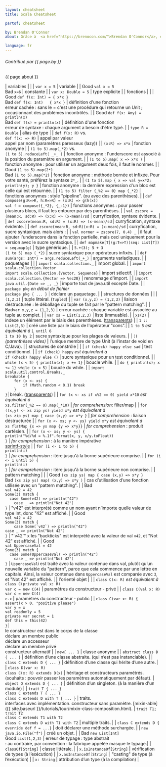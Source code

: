 ```yaml
---
layout: cheatsheet
title: Scala Cheatsheet

partof: cheatsheet

by: Brendan O'Connor
about: Grâce à  <a href="https://brenocon.com/">Brendan O'Connor</a>, ce memento vise à être un guide de référence rapide pour les constructions syntaxiques en Scala. Licencié par Brendan O'Connor sous licence CC-BY-SA 3.0.

language: fr
---
```


###### Contribué par {{ page.by }}
{{ page.about }}

|  <span id="variables" class="h2">variables</span>                                                                       |                     |
|  `var x = 5`                                                                                             |  variable           |
|  <span class="label success">Good</span> `val x = 5`<br> <span class="label important">Bad</span> `x=6`  |  constante          |
|  `var x: Double = 5`                                                                                     |  type explicite     |
|  <span id="functions" class="h2">fonctions</span>                                                                       |                     |
|  <span class="label success">Good</span> `def f(x: Int) = { x*x }`<br> <span class="label important">Bad</span> `def f(x: Int)   { x*x }` |  définition d'une fonction <br> erreur cachée : sans le = c'est une procédure qui retourne un Unit ; occasionnant des problèmes incontrôlés. |
|  <span class="label success">Good</span> `def f(x: Any) = println(x)`<br> <span class="label important">Bad</span> `def f(x) = println(x)` |  définition d'une fonction <br> erreur de syntaxe : chaque argument a besoin d'être typé. |
|  `type R = Double`                                                                                       |  alias de type     |
|  `def f(x: R)` vs.<br> `def f(x: => R)`                                                                  |  appel par valeur <br> appel par nom (paramètres paresseux (lazy)) |
|  `(x:R) => x*x`                                                                                          |  fonction anonyme  |
|  `(1 to 5).map(_*2)` vs.<br> `(1 to 5).reduceLeft( _+_ )`                                                |  fonction anonyme : l'underscore est associé à la position du paramètre en argument. |
|  `(1 to 5).map( x => x*x )`                                                                              |  fonction anonyme : pour utiliser un argument deux fois, il faut le nommer. |
|  <span class="label success">Good</span> `(1 to 5).map(2*)`<br> <span class="label important">Bad</span> `(1 to 5).map(*2)` |  fonction anonyme :  méthode bornée et infixée. Pour votre santé, préférez la syntaxe `2*_`. |
|  `(1 to 5).map { x => val y=x*2; println(y); y }`                                                        |  fonction anonyme : la dernière expression d'un bloc est celle qui est retournée. |
|  `(1 to 5) filter {_%2 == 0} map {_*2}`                                                                  |  fonctions anonymes : style "pipeline". (ou avec des parenthèses). |
|  `def compose(g:R=>R, h:R=>R) = (x:R) => g(h(x))` <br> `val f = compose({_*2}, {_-1})`                   |  fonctions anonymes : pour passer plusieurs blocs, il faut les entourer par des parenthèses. |
|  `val zscore = (mean:R, sd:R) => (x:R) => (x-mean)/sd`                                                   |  curryfication, syntaxe évidente. |
|  `def zscore(mean:R, sd:R) = (x:R) => (x-mean)/sd`                                                       |  curryfication, syntaxe évidente. |
|  `def zscore(mean:R, sd:R)(x:R) = (x-mean)/sd`                                                           |  curryfication, sucre syntaxique. mais alors : |
|  `val normer = zscore(7, 0.4) _`                                                                         |  il faut ajouter l'underscore dans la fonction partielle, mais ceci uniquement pour la version avec le sucre syntaxique. |
|  `def mapmake[T](g:T=>T)(seq: List[T]) = seq.map(g)`                                                     |  type générique. |
|  `5.+(3); 5 + 3` <br> `(1 to 5) map (_*2)`                                                               |  sucre syntaxique pour opérateurs infixés. |
|  `def sum(args: Int*) = args.reduceLeft(_+_)`                                                            |  arguments variadiques. |
|  <span id="packages" class="h2">paquetages</span>                                                                       |                 |
|  `import scala.collection._`                                                                             |  import global. |
|  `import scala.collection.Vector` <br> `import scala.collection.{Vector, Sequence}`                      |  import sélectif. |
|  `import scala.collection.{Vector => Vec28}`                                                             |  renommage d'import. |
|  `import java.util.{Date => _, _}`                                                                       |  importe tout de java.util excepté Date. |
|  `package pkg` _en début de fichier_ <br> `package pkg { ... }`                                          |  déclare un paquetage. |
|  <span id="data_structures" class="h2">structures de données</span>                                                      |                 |
|  `(1,2,3)`                                                                                               |  tuple littéral. (`Tuple3`) |
|  `var (x,y,z) = (1,2,3)`                                                                                 |  liaison déstructurée : le déballage du tuple se fait par le "pattern matching". |
|  <span class="label important">Bad</span>`var x,y,z = (1,2,3)`                                           |  erreur cachée : chaque variable est associée au tuple au complet. |
|  `var xs = List(1,2,3)`                                                                                  |  liste (immuable). |
|  `xs(2)`                                                                                                 |  indexe un élément par le biais des parenthèses. ([transparents](https://www.slideshare.net/Odersky/fosdem-2009-1013261/27)) |
|  `1 :: List(2,3)`                                                                                        |  créé une liste par le biais de l'opérateur "cons".|
|  `1 to 5` _est équivalent à_ `1 until 6` <br> `1 to 10 by 2`                                             |  sucre syntaxique pour les plages de valeurs. |
|  `()` _(parenthèses vides)_                                                                              |  l'unique membre de type Unit  (à l'instar de void en C/Java). |
|  <span id="control_constructs" class="h2">structures de constrôle</span>                                                |                 |
|  `if (check) happy else sad`                                                                             |  test conditionnel. |
|  `if (check) happy` _est équivalent à_ <br> `if (check) happy else ()`                                   |  sucre syntaxique pour un test conditionnel. |
|  `while (x < 5) { println(x); x += 1}`                                                                   |  boucle while. |
|  `do { println(x); x += 1} while (x < 5)`                                                                |  boucle do while. |
|  `import scala.util.control.Breaks._`<br>`breakable {`<br>`    for (x <- xs) {`<br>`        if (Math.random < 0.1) break`<br>`    }`<br>`}`|  break. ([transparents](https://www.slideshare.net/Odersky/fosdem-2009-1013261/21)) |
|  `for (x <- xs if x%2 == 0) yield x*10` _est équivalent à_ <br>`xs.filter(_%2 == 0).map(_*10)`                    |  *for comprehension*: filter/map |
|  `for ((x,y) <- xs zip ys) yield x*y` _est équivalent à_ <br>`(xs zip ys) map { case (x,y) => x*y }`              |  *for comprehension* : liaison déstructurée |
|  `for (x <- xs; y <- ys) yield x*y` _est équivalent à_ <br>`xs flatMap {x => ys map {y => x*y}}`                  |  *for comprehension* : produit cartésien. |
|  `for (x <- xs; y <- ys) {`<br>    `println("%d/%d = %.1f".format(x, y, x/y.toFloat))`<br>`}`                     |  *for comprehension* : à la manière impérative <br>[sprintf-style](https://java.sun.com/javase/6/docs/api/java/util/Formatter.html#syntax) |
|  `for (i <- 1 to 5) {`<br>    `println(i)`<br>`}`                                                        |  *for comprehension* : itère jusqu'à la borne supérieure comprise. |
|  `for (i <- 1 until 5) {`<br>    `println(i)`<br>`}`                                                     |  *for comprehension* : itère jusqu'à la borne supérieure non comprise. |
|  <span id="pattern_matching" class="h2">pattern matching</span>                                                         |                 |
|  <span class="label success">Good</span> `(xs zip ys) map { case (x,y) => x*y }`<br> <span class="label important">Bad</span> `(xs zip ys) map( (x,y) => x*y )` |  cas d’utilisation d’une fonction utilisée avec un "pattern matching". |
|  <span class="label important">Bad</span><br>`val v42 = 42`<br>`Some(3) match {`<br>`  case Some(v42) => println("42")`<br>`    case _ => println("Not 42")`<br>`}` |  "v42" est interprété comme un nom ayant n’importe quelle valeur de type Int, donc "42" est affiché. |
|  <span class="label success">Good</span><br>`val v42 = 42`<br>`Some(3) match {`<br>``    case Some(`v42`) => println("42")``<br>`case _ => println("Not 42")`<br>`}`  |  "\`v42\`" x les "backticks" est interprété avec la valeur de val `v42`, et "Not 42" est affiché. |
|  <span class="label success">Good</span><br>`val UppercaseVal = 42`<br>`Some(3) match {`<br>`  case Some(UppercaseVal) => println("42")`<br>`    case _ => println("Not 42")`<br>`}` |  `UppercaseVal`i est traité avec la valeur contenue dans val, plutôt qu’un nouvelle variable du "pattern", parce que cela commence par une lettre en capitale. Ainsi, la valeur contenue dans `UppercaseVal` est comparée avec `3`, et "Not 42" est affiché. |
|  <span id="object_orientation" class="h2">l'orienté objet</span>                                                        |                 |
|  `class C(x: R)` _est équivalent à_ <br>`class C(private val x: R)`<br>`var c = new C(4)`                |  paramètres du constructeur - privé |
|  `class C(val x: R)`<br>`var c = new C(4)`<br>`c.x`                                                      |  paramètres du constructeur - public |
|  `class C(var x: R) {`<br>`assert(x > 0, "positive please")`<br>`var y = x`<br>`val readonly = 5`<br>`private var secret = 1`<br>`def this = this(42)`<br>`}`|<br>le constructeur est dans le corps de la classe<br>déclare un membre public<br>déclare un accesseur<br>déclare un membre privé<br>constructeur alternatif |
|  `new{ ... }`                                                                                            |  classe anonyme |
|  `abstract class D { ... }`                                                                              |  définition d’une classe abstraite. (qui n’est pas instanciable). |
|  `class C extends D { ... }`                                                                             |  définition d’une classe qui hérite d’une autre. |
|  `class D(var x: R)`<br>`class C(x: R) extends D(x)`                                                     |  héritage et constructeurs paramétrés. (souhaits : pouvoir passer les paramètres automatiquement par défaut).
|  `object O extends D { ... }`                                                                            |  définition d’un singleton. (à la manière d'un module) |
|  `trait T { ... }`<br>`class C extends T { ... }`<br>`class C extends D with T { ... }`                  |  traits.<br>interfaces avec implémentation. constructeur sans paramètre. [mixin-able]({{ site.baseurl }}/tutorials/tour/mixin-class-composition.html).
|  `trait T1; trait T2`<br>`class C extends T1 with T2`<br>`class C extends D with T1 with T2`             |  multiple traits. |
|  `class C extends D { override def f = ...}`	                                                           |  doit déclarer une méthode surchargée. |
|  `new java.io.File("f")`                   	                                                           |  créé un objet. |
|  <span class="label important">Bad</span> `new List[Int]`<br> <span class="label success">Good</span> `List(1,2,3)` |  erreur de typage : type abstrait<br> : au contraire, par convention : la fabrique appelée masque le typage.|
|  `classOf[String]`                                                                                       |  classe littérale. |
|  `x.isInstanceOf[String]`                                                                                |  vérification de types (à l’exécution) |
|  `x.asInstanceOf[String]`                                                                                |  "casting" de type (à l’exécution) |
|  `x: String`                                                                                             |  attribution d’un type (à la compilation) |
